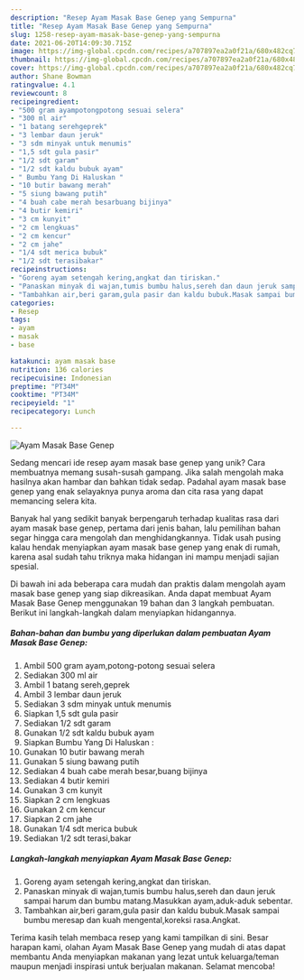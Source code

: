 ```yaml
---
description: "Resep Ayam Masak Base Genep yang Sempurna"
title: "Resep Ayam Masak Base Genep yang Sempurna"
slug: 1258-resep-ayam-masak-base-genep-yang-sempurna
date: 2021-06-20T14:09:30.715Z
image: https://img-global.cpcdn.com/recipes/a707897ea2a0f21a/680x482cq70/ayam-masak-base-genep-foto-resep-utama.jpg
thumbnail: https://img-global.cpcdn.com/recipes/a707897ea2a0f21a/680x482cq70/ayam-masak-base-genep-foto-resep-utama.jpg
cover: https://img-global.cpcdn.com/recipes/a707897ea2a0f21a/680x482cq70/ayam-masak-base-genep-foto-resep-utama.jpg
author: Shane Bowman
ratingvalue: 4.1
reviewcount: 8
recipeingredient:
- "500 gram ayampotongpotong sesuai selera"
- "300 ml air"
- "1 batang serehgeprek"
- "3 lembar daun jeruk"
- "3 sdm minyak untuk menumis"
- "1,5 sdt gula pasir"
- "1/2 sdt garam"
- "1/2 sdt kaldu bubuk ayam"
- " Bumbu Yang Di Haluskan "
- "10 butir bawang merah"
- "5 siung bawang putih"
- "4 buah cabe merah besarbuang bijinya"
- "4 butir kemiri"
- "3 cm kunyit"
- "2 cm lengkuas"
- "2 cm kencur"
- "2 cm jahe"
- "1/4 sdt merica bubuk"
- "1/2 sdt terasibakar"
recipeinstructions:
- "Goreng ayam setengah kering,angkat dan tiriskan."
- "Panaskan minyak di wajan,tumis bumbu halus,sereh dan daun jeruk sampai harum dan bumbu matang.Masukkan ayam,aduk-aduk sebentar."
- "Tambahkan air,beri garam,gula pasir dan kaldu bubuk.Masak sampai bumbu meresap dan kuah mengental,koreksi rasa.Angkat."
categories:
- Resep
tags:
- ayam
- masak
- base

katakunci: ayam masak base 
nutrition: 136 calories
recipecuisine: Indonesian
preptime: "PT34M"
cooktime: "PT34M"
recipeyield: "1"
recipecategory: Lunch

---
```



![Ayam Masak Base Genep](https://img-global.cpcdn.com/recipes/a707897ea2a0f21a/680x482cq70/ayam-masak-base-genep-foto-resep-utama.jpg)

Sedang mencari ide resep ayam masak base genep yang unik? Cara membuatnya memang susah-susah gampang. Jika salah mengolah maka hasilnya akan hambar dan bahkan tidak sedap. Padahal ayam masak base genep yang enak selayaknya punya aroma dan cita rasa yang dapat memancing selera kita.



Banyak hal yang sedikit banyak berpengaruh terhadap kualitas rasa dari ayam masak base genep, pertama dari jenis bahan, lalu pemilihan bahan segar hingga cara mengolah dan menghidangkannya. Tidak usah pusing kalau hendak menyiapkan ayam masak base genep yang enak di rumah, karena asal sudah tahu triknya maka hidangan ini mampu menjadi sajian spesial.


Di bawah ini ada beberapa cara mudah dan praktis dalam mengolah ayam masak base genep yang siap dikreasikan. Anda dapat membuat Ayam Masak Base Genep menggunakan 19 bahan dan 3 langkah pembuatan. Berikut ini langkah-langkah dalam menyiapkan hidangannya.

<!--inarticleads1-->

##### Bahan-bahan dan bumbu yang diperlukan dalam pembuatan Ayam Masak Base Genep:

1. Ambil 500 gram ayam,potong-potong sesuai selera
1. Sediakan 300 ml air
1. Ambil 1 batang sereh,geprek
1. Ambil 3 lembar daun jeruk
1. Sediakan 3 sdm minyak untuk menumis
1. Siapkan 1,5 sdt gula pasir
1. Sediakan 1/2 sdt garam
1. Gunakan 1/2 sdt kaldu bubuk ayam
1. Siapkan  Bumbu Yang Di Haluskan :
1. Gunakan 10 butir bawang merah
1. Gunakan 5 siung bawang putih
1. Sediakan 4 buah cabe merah besar,buang bijinya
1. Sediakan 4 butir kemiri
1. Gunakan 3 cm kunyit
1. Siapkan 2 cm lengkuas
1. Gunakan 2 cm kencur
1. Siapkan 2 cm jahe
1. Gunakan 1/4 sdt merica bubuk
1. Sediakan 1/2 sdt terasi,bakar




<!--inarticleads2-->

##### Langkah-langkah menyiapkan Ayam Masak Base Genep:

1. Goreng ayam setengah kering,angkat dan tiriskan.
1. Panaskan minyak di wajan,tumis bumbu halus,sereh dan daun jeruk sampai harum dan bumbu matang.Masukkan ayam,aduk-aduk sebentar.
1. Tambahkan air,beri garam,gula pasir dan kaldu bubuk.Masak sampai bumbu meresap dan kuah mengental,koreksi rasa.Angkat.




Terima kasih telah membaca resep yang kami tampilkan di sini. Besar harapan kami, olahan Ayam Masak Base Genep yang mudah di atas dapat membantu Anda menyiapkan makanan yang lezat untuk keluarga/teman maupun menjadi inspirasi untuk berjualan makanan. Selamat mencoba!
